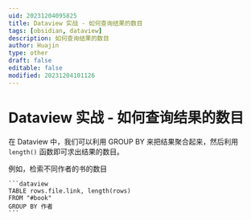 ```yaml
---
uid: 20231204095825
title: Dataview 实战 - 如何查询结果的数目
tags: [obsidian, dataview]
description: 如何查询结果的数目
author: Huajin
type: other
draft: false
editable: false
modified: 20231204101126
---
```


# Dataview 实战 - 如何查询结果的数目

在 Dataview 中，我们可以利用 GROUP BY 来把结果聚合起来，然后利用 `length()` 函数即可求出结果的数目。

例如，检索不同作者的书的数目

`````示例代码
```dataview
TABLE rows.file.link, length(rows)
FROM "#book"
GROUP BY 作者
```
`````